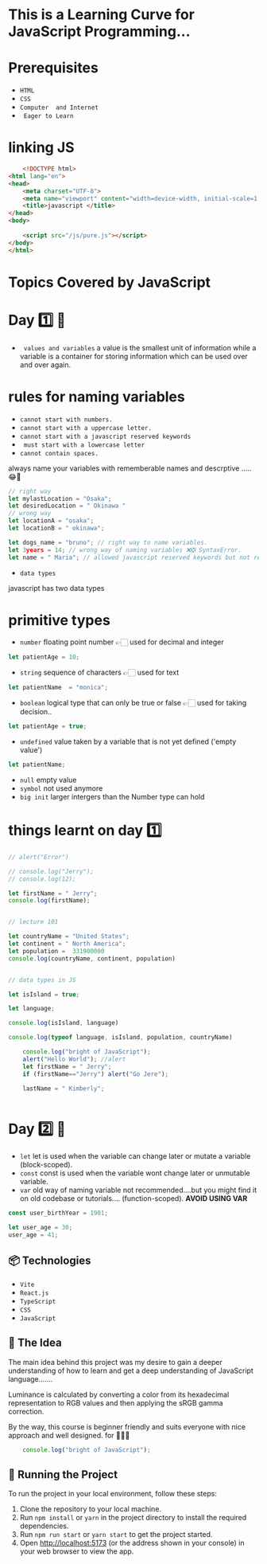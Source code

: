 # This is a  Learning  Curve for JavaScript Programming...

# Prerequisites
 * ` HTML `
 * ` CSS `
  * ` Computer  and Internet `
* ` Eager to Learn`


# linking JS 

```HTML
    <!DOCTYPE html>
<html lang="en">
<head>
    <meta charset="UTF-8">
    <meta name="viewport" content="width=device-width, initial-scale=1.0">
    <title>javascript </title>
</head>
<body>
    
    <script src="/js/pure.js"></script>
</body>
</html>

```
# Topics Covered by JavaScript 

# Day 1️⃣ 🌱
- ` values and variables`
a value is the smallest unit of information while a variable is a container for storing information which can be used over and over again.

# rules for naming variables
- ` cannot start with numbers. `
- ` cannot start with a uppercase letter. `
- ` cannot start with a javascript reserved keywords `
- ` must start with a lowercase letter`
- ` cannot contain spaces. `

always name your variables with rememberable names and descrptive ..... 😂💯

```javascript
// right way
let mylastLocation = "Osaka";
let desiredLocation = " Okinawa "
// wrong way
let locationA = "osaka";
let locationB = " okinawa";
```

``` javascript
let dogs_name = "bruno"; // right way to name variables.
let 3years = 14; // wrong way of naming variables ❌❎ SyntaxError. 
let name = " Maria"; // allowed javascript reserved keywords but not recommended.
```
- `data types`

javascript has two data types

# primitive types

- `number`
floating point number 👉🏻 used for decimal and integer
```javascript
let patientAge = 10;
```
- `string`
sequence of characters 👉🏻 used for text
```javascript
let patientName  = "monica";
```
- `boolean`
logical type that can only be true or false 👉🏻 used for taking decision..
```javascript
let patientAge = true;
```
- `undefined`
value taken by a variable that is not yet defined ('empty value') 
```javascript
let patientName;
```
- `null`
empty value 
- `symbol`
not used anymore
- `big init`
larger intergers than the Number type can hold

# things learnt on day 1️⃣
```javascript
// alert("Error")

// console.log("Jerry");
// console.log(12);

let firstName = " Jerry";
console.log(firstName); 


// lecture 101

let countryName = "United States";
let continent = " North America";
let population =  331900000
console.log(countryName, continent, population)


// data types in JS

let isIsland = true;

let language;

console.log(isIsland, language)

console.log(typeof language, isIsland, population, countryName)

```


<!-- # 👋🏻 Hello World in JavaScript -->

```javascript
    console.log("bright of JavaScript");
    alert("Hello World"); //alert
    let firstName = " Jerry";
    if (firstName=="Jerry") alert("Go Jere");

    lastName = " Kimberly";



```




# Day 2️⃣ 🌱
 <!-- var const and let are used to declare variables in JS  -->
- `let`
let is used when the variable can change later or mutate a variable (block-scoped).
- `const`
const is used when the variable wont change later or unmutable variable.
- `var`
old way of naming variable not recommended....but you might find it on old codebase or tutorials.... (function-scoped).
**AVOID  USING VAR**



```javascript
const user_birthYear = 1901;

let user_age = 30;
user_age = 41;
```











## 📦 Technologies

- `Vite`
- `React.js`
- `TypeScript`
- `CSS`
- `JavaScript`

## 💭 The Idea

The main idea behind this project was my desire to gain a deeper understanding of how to learn and get a deep understanding of JavaScript language.......

Luminance is calculated by converting a color from its hexadecimal representation to RGB values and then applying the sRGB gamma correction.

By the way, this course is beginner friendly and suits everyone with nice approach and well designed. for 🌱🧒🏻



```javascript
    console.log("bright of JavaScript");

```



## 🚦 Running the Project

To run the project in your local environment, follow these steps:

1. Clone the repository to your local machine.
2. Run `npm install` or `yarn` in the project directory to install the required dependencies.
3. Run `npm run start` or `yarn start` to get the project started.
4. Open [http://localhost:5173](http://localhost:5173) (or the address shown in your console) in your web browser to view the app.



